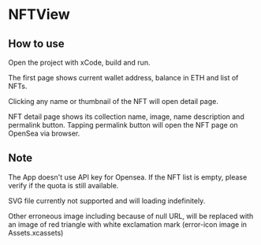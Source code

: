 # NFTView

## How to use
Open the project with xCode, build and run.

The first page shows current wallet address, balance in ETH and list of NFTs.

Clicking any name or thumbnail of the NFT will open detail page.

NFT detail page shows its collection name, image, name description and permalink button. Tapping permalink button will open the NFT page on OpenSea via browser.


## Note
The App doesn't use API key for Opensea. If the NFT list is empty,  please verify if the quota is still available.

SVG file currently not supported and will loading indefinitely.

Other erroneous image including because of null URL, will be replaced with an image of red triangle with white exclamation mark (error-icon image in Assets.xcassets)
